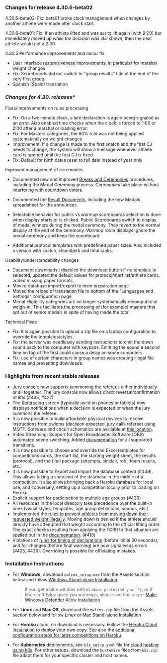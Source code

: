 ### **Changes for release 4.30.6-beta02**

4.30.6-beta02: Fix: beta01 broke clock management when changes by another athlete were made after clock start.

4.30.6-beta01: Fix: If an athlete lifted and was set to lift again (with 2:00) *but* immediately moved up *while the decision was still shown*, then the next athlete would get a 2:00.

4.30.5 Performance improvements and minor fix

- User interface responsiveness improvements, in particular for marshal weight changes 
- Fix: Scoreboards did not switch to "group results" title at the end of the very first group.
- Spanish (Spain) translation

### **Changes for 4.30.* releases**

Fixes/improvements on rules processing

- Fix: On a two-minute clock, a late declaration is again being signaled as an error.  Also enabled time checks when the clock is forced to 1:00 or 2:00 after a marshal or loading error.
- Fix: For Masters categories, the 80% rule was not being applied systematically on weight changes
- Improvement: If a change is made to the first snatch and the first CJ needs to change,  the system will show a message whenever athlete card is opened until the first CJ is fixed.
- Fix: Default for birth dates reset to full date instead of year only.

Improved management of ceremonies 

- Documented new and improved [Breaks and Ceremonies](https://owlcms.github.io/owlcms4-prerelease/#/Breaks) procedures, including the Medal Ceremony process.  Ceremonies take place without interfering with countdown timers.
- Documented the [Result Documents](https://owlcms.github.io/owlcms4-prerelease/#/Documents), including the new Medals spreadsheet for the announcer.

- Selectable behavior for public vs warmup scoreboards selection is done when display starts or is clicked. Public Scoreboards switch to display of medal winners during the medal ceremony.   They revert to the normal display at the end of the ceremony. Warmup room displays ignore the medal ceremony and keep the scoreboard

- Additional protocol templates with predefined paper sizes. Also included a version with snatch, clean&jerk and total ranks.

Usability/understandability changes

- Document downloads : disabled the download button if no template is selected, updated the default values for protocol/start list/athlete cards, added missing paper formats.
- Moved database import/export to main preparation page
- Moved the reload of translation file to bottom of the "Languages and Settings" configuration page
- Medal eligibility categories are no longer systematically recomputed at weigh-in. This facilitates the processing of (for example) masters that opt out of senior medals in spite of having made the total.

Technical Fixes

- Fix: it is again possible to upload a zip file on a laptop configuration to override the templates/styles.
- Fix: the server was needlessly sending instructions to emit the down sound back to the computer with keypads. Emitting the sound a second time on top of the first could cause a delay on some computers.
- Fix: use of certain characters in group names was creating illegal file names and preventing downloads.

### Highlights from recent stable releases

- [Jury](https://owlcms.github.io/owlcms4-prerelease/#/Jury) console now supports summoning the referees either individually or all together. The jury console now allows direct reversal/confirmation of lifts (#435, #427)  
- The [Refereeing](https://owlcms.github.io/owlcms4-prerelease/#/Refereeing) screen (typically used on phones or tablets) now displays notifications when a decision is expected or when the jury summons the referee.
- It is now possible to build affordable physical devices to receive instructions from owlcms (decision expected, jury calls referee) using MQTT. Software and circuit schematics are available at [this location](http://github.com/jflamy/owlcms-esp32).
- Video Streaming: Support for Open Broadcaster Software (OBS) automated scene switching.  Added [documentation](https://owlcms.github.io/owlcms4-prerelease/#/OBSSceneSwitching) for all supported transitions.
- It is now possible to choose and override the Excel templates for competitions cards, the start list, the starting weight sheet, the results (protocol), and the final package (attempts, sinclair, robi, team results, etc.)
- It is now possible to Export and Import the database content (#449).  This allows taking a snapshot of the database in the middle of a competition. It also allows bringing back a Heroku database for local use, and conversely, setting up a competition locally prior to loading on Heroku.
- Explicit support for participation to multiple age groups (#433)
- All resources in the local directory take precedence over the built-in ones (visual styles, templates, age group definitions, sounds, etc.)
- Implemented the <u>rules to prevent athletes from moving down their requested weight illegally</u>.  Moving down is denied if the athlete should already have attempted that weight according to the official lifting order.  The exact checks resulting from applying the TCRR to that situation are spelled out in the [documentation](https://owlcms.github.io/owlcms4-prerelease/#/Announcing#rules-for-moving-down). (#418)
- Violations of <u>rules for timing of declarations</u> (before initial 30 seconds), and for changes (before final warning) are now signaled as errors (#425, #426). Overriding is possible for officiating mistakes.


### **Installation Instructions**

  - For **Windows**, download `owlcms_setup.exe` from the Assets section below and follow [Windows Stand-alone Installation](https://owlcms.github.io/owlcms4-prerelease/#/LocalWindowsSetup)
    
    > If you get a blue window with `Windows protected your PC`, or if Microsoft Edge gives you warnings, please see this page : [Make Windows Defender Allow Installation](https://owlcms.github.io/owlcms4-prerelease/#/DefenderOff)
    
  - For **Linux** and **Mac OS**, download the `owlcms.zip` file from the Assets section below and follow [Linux or Mac Stand-alone Installation](https://owlcms.github.io/owlcms4-prerelease/#/LocalLinuxMacSetup)

  - For **Heroku** cloud, no download is necessary. Follow the [Heroku Cloud Installation](https://owlcms.github.io/owlcms4-prerelease/#/Cloud) to deploy your own copy.  See also the [additional configuration steps for large competitions on Heroku](https://owlcms.github.io/owlcms4-prerelease/#/HerokuLarge).

  - For **Kubernetes** deployments, see `k3s_setup.yaml` file for [cloud hosting using k3s](https://owlcms.github.io/owlcms4-prerelease/#/DigitalOcean). For other setups, download the `kustomize` files from `k8s.zip` file adapt them for your specific cluster and host names. 
